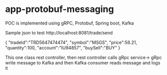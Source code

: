 # app-protobuf-messaging
POC is implemented using gRPC, Protobuf, Spring boot, Kafka

Sample json to test 
http://localhost:8081/trade/send

{
"tradeId":"TRD5647474474",
"symbol":"MSGS",
"price":56.21,
"quantity":100,
"account":"IU94857",
"buySell":"BUY"
}


This one class rest controller, then rest controller calls gRpc service-> gRpc write message to Kafka
and then Kafka consumer reads message and logs it